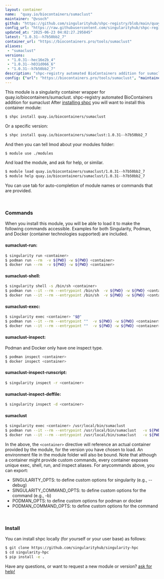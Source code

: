 ```yaml
---
layout: container
name:  "quay.io/biocontainers/sumaclust"
maintainer: "@vsoch"
github: "https://github.com/singularityhub/shpc-registry/blob/main/quay.io/biocontainers/sumaclust/container.yaml"
config_url: "https://raw.githubusercontent.com/singularityhub/shpc-registry/main/quay.io/biocontainers/sumaclust/container.yaml"
updated_at: "2025-06-23 04:02:27.295845"
latest: "1.0.31--h7b50bb2_7"
container_url: "https://biocontainers.pro/tools/sumaclust"
aliases:
 - "sumaclust"
versions:
 - "1.0.31--hec16e2b_4"
 - "1.0.31--h031d066_6"
 - "1.0.31--h7b50bb2_7"
description: "shpc-registry automated BioContainers addition for sumaclust"
config: {"url": "https://biocontainers.pro/tools/sumaclust", "maintainer": "@vsoch", "description": "shpc-registry automated BioContainers addition for sumaclust", "latest": {"1.0.31--h7b50bb2_7": "sha256:11d0dd5ef3f75de8b60dcfeb0cd59744825fe3a5f8e6990f9fdb4bcaa0df1e7c"}, "tags": {"1.0.31--hec16e2b_4": "sha256:0642b5f80857abb50e39bb07ff25e278d177b1f6a4247997e5c646759b4a9095", "1.0.31--h031d066_6": "sha256:bbf70dfed517e2fa3460e0ce3b0ec7b07ab4993abe23a856dedefcf6a1682c8e", "1.0.31--h7b50bb2_7": "sha256:11d0dd5ef3f75de8b60dcfeb0cd59744825fe3a5f8e6990f9fdb4bcaa0df1e7c"}, "docker": "quay.io/biocontainers/sumaclust", "aliases": {"sumaclust": "/usr/local/bin/sumaclust"}}
---
```


This module is a singularity container wrapper for quay.io/biocontainers/sumaclust.
shpc-registry automated BioContainers addition for sumaclust
After [installing shpc](#install) you will want to install this container module:


```bash
$ shpc install quay.io/biocontainers/sumaclust
```

Or a specific version:

```bash
$ shpc install quay.io/biocontainers/sumaclust:1.0.31--h7b50bb2_7
```

And then you can tell lmod about your modules folder:

```bash
$ module use ./modules
```

And load the module, and ask for help, or similar.

```bash
$ module load quay.io/biocontainers/sumaclust/1.0.31--h7b50bb2_7
$ module help quay.io/biocontainers/sumaclust/1.0.31--h7b50bb2_7
```

You can use tab for auto-completion of module names or commands that are provided.

<br>

### Commands

When you install this module, you will be able to load it to make the following commands accessible.
Examples for both Singularity, Podman, and Docker (container technologies supported) are included.

#### sumaclust-run:

```bash
$ singularity run <container>
$ podman run --rm  -v ${PWD} -w ${PWD} <container>
$ docker run --rm  -v ${PWD} -w ${PWD} <container>
```

#### sumaclust-shell:

```bash
$ singularity shell -s /bin/sh <container>
$ podman run --it --rm --entrypoint /bin/sh  -v ${PWD} -w ${PWD} <container>
$ docker run --it --rm --entrypoint /bin/sh  -v ${PWD} -w ${PWD} <container>
```

#### sumaclust-exec:

```bash
$ singularity exec <container> "$@"
$ podman run --it --rm --entrypoint ""  -v ${PWD} -w ${PWD} <container> "$@"
$ docker run --it --rm --entrypoint ""  -v ${PWD} -w ${PWD} <container> "$@"
```

#### sumaclust-inspect:

Podman and Docker only have one inspect type.

```bash
$ podman inspect <container>
$ docker inspect <container>
```

#### sumaclust-inspect-runscript:

```bash
$ singularity inspect -r <container>
```

#### sumaclust-inspect-deffile:

```bash
$ singularity inspect -d <container>
```


#### sumaclust

```bash
$ singularity exec <container> /usr/local/bin/sumaclust
$ podman run --it --rm --entrypoint /usr/local/bin/sumaclust   -v ${PWD} -w ${PWD} <container> -c " $@"
$ docker run --it --rm --entrypoint /usr/local/bin/sumaclust   -v ${PWD} -w ${PWD} <container> -c " $@"
```



In the above, the `<container>` directive will reference an actual container provided
by the module, for the version you have chosen to load. An environment file in the
module folder will also be bound. Note that although a container
might provide custom commands, every container exposes unique exec, shell, run, and
inspect aliases. For anycommands above, you can export:

 - SINGULARITY_OPTS: to define custom options for singularity (e.g., --debug)
 - SINGULARITY_COMMAND_OPTS: to define custom options for the command (e.g., -b)
 - PODMAN_OPTS: to define custom options for podman or docker
 - PODMAN_COMMAND_OPTS: to define custom options for the command

<br>

### Install

You can install shpc locally (for yourself or your user base) as follows:

```bash
$ git clone https://github.com/singularityhub/singularity-hpc
$ cd singularity-hpc
$ pip install -e .
```

Have any questions, or want to request a new module or version? [ask for help!](https://github.com/singularityhub/singularity-hpc/issues)